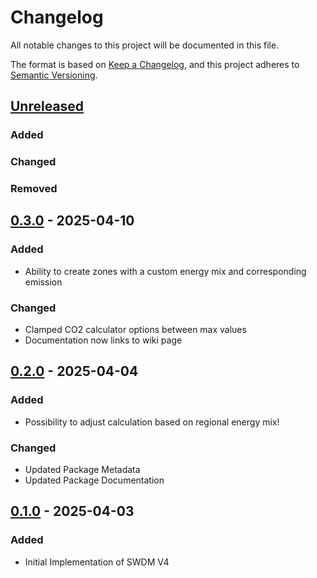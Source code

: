 # Changelog

All notable changes to this project will be documented in this file.

The format is based on [Keep a Changelog](https://keepachangelog.com/en/1.1.0/),
and this project adheres to [Semantic Versioning](https://semver.org/spec/v2.0.0.html).

## [Unreleased]

### Added

### Changed

### Removed

## [0.3.0] - 2025-04-10

### Added

- Ability to create zones with a custom energy mix and corresponding emission

### Changed

- Clamped CO2 calculator options between max values
- Documentation now links to wiki page

## [0.2.0] - 2025-04-04

### Added

- Possibility to adjust calculation based on regional energy mix!

### Changed

- Updated Package Metadata
- Updated Package Documentation

## [0.1.0] - 2025-04-03

### Added

- Initial Implementation of SWDM V4

[unreleased]: https://github.com/richilino/co2-toolkit-net/compare/v0.3.0...HEAD
[0.3.0]: https://github.com/richilino/co2-toolkit-net/releases/tag/v0.3.0
[0.2.0]: https://github.com/richilino/co2-toolkit-net/releases/tag/v0.2.0
[0.1.0]: https://github.com/richilino/co2-toolkit-net/releases/tag/v0.1.0

